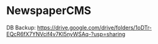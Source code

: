 # NewspaperCMS
DB Backup: https://drive.google.com/drive/folders/1oDTr-EQcR6fX7YNVcif4v7KI5nyWSAq-?usp=sharing
